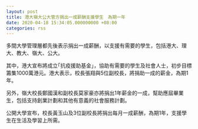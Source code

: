 ```yaml
---
layout: post
title: 港大嶺大公大管方捐出一成薪酬支援學生　為期一年
date: 2020-04-18 15:34:05.000000000 +08:00
categories: rss
---
```


多間大學管理層都先後表示捐出一成薪酬，以支援有需要的學生，包括港大、理大、教大、嶺大、公大。

其中，港大宣布將成立｢抗疫援助基金｣，協助有需要的學生及社會人士，初步目標籌集1000萬港元。港大表示，校長張翔與5位副校長，將捐助一成的薪金，為期1年。

另外，嶺大校長鄭國漢和副校長莫家豪亦將捐出1年薪金的一成，幫助應屆畢業生，包括支持創業計劃和其他有意義的社會服務計劃。

公開大學宣布，校長黃玉山及3位副校長將捐出每月一成薪酬，為期1年，支援學生在生活及學習上所需。
